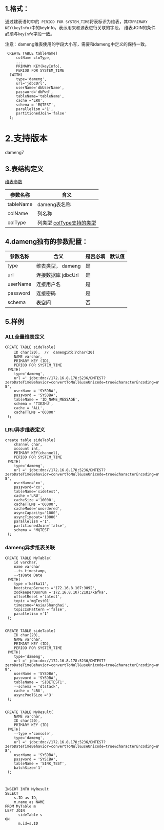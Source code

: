 
## 1.格式：

  通过建表语句中的` PERIOD FOR SYSTEM_TIME`将表标识为维表，其中`PRIMARY KEY(keyInfo)`中的keyInfo，表示用来和源表进行关联的字段，
  维表JOIN的条件必须与`keyInfo`字段一致。  
  
  注意：dameng维表使用的字段大小写，需要和dameng中定义的保持一致。
```
 CREATE TABLE tableName(
     colName cloType,
     ...
     PRIMARY KEY(keyInfo),
     PERIOD FOR SYSTEM_TIME
  )WITH(
     type='dameng',
     url='jdbcUrl',
     userName='dbUserName',
     password='dbPwd',
     tableName='tableName',
     cache ='LRU',
     schema = 'MQTEST',
     parallelism ='1',
     partitionedJoin='false'
  );
```

# 2.支持版本
 dameng7
 
## 3.表结构定义
   [维表参数](sideParams.md)
    
   |参数名称|含义|
   |----|---|
   | tableName| dameng表名称|
   | colName | 列名称|
   | colType | 列类型 [colType支持的类型](../colType.md)|
   
## 4.dameng独有的参数配置：
   
   |参数名称|含义|是否必填|默认值|
   |----|---|---|----|
   | type | 维表类型， dameng |是||
   | url | 连接数据库 jdbcUrl |是||
   | userName | 连接用户名 |是||
   | password | 连接密码|是||
   | schema| 表空间|否||

## 5.样例

###  ALL全量维表定义
```
CREATE TABLE sideTable(
    ID char(20),  //  dameng定义了char(20)
    NAME varchar,
    PRIMARY KEY (ID),
    PERIOD FOR SYSTEM_TIME 
 )WITH(
    type='dameng',
    url =' jdbc:dm://172.16.8.178:5236/DMTEST?zeroDateTimeBehavior=convertToNull&useUnicode=true&characterEncoding=utf-8',
    userName = 'SYSDBA', 
    password = 'SYSDBA', 
    tableName = 'ID_NAME_MESSAGE',
    schema = 'TIEZHU',
    cache = 'ALL',
    cacheTTLMs ='60000'
 );
```

### LRU异步维表定义

```
create table sideTable(
    channel char,
    xccount int,
    PRIMARY KEY(channel),
    PERIOD FOR SYSTEM_TIME
 )WITH(
    type='dameng',
    url =' jdbc:dm://172.16.8.178:5236/DMTEST?zeroDateTimeBehavior=convertToNull&useUnicode=true&characterEncoding=utf-8',
    userName='xx',
    password='xx',
    tableName='sidetest',
    cache ='LRU',
    cacheSize ='10000',
    cacheTTLMs ='60000',
    cacheMode='unordered',
    asyncCapacity='1000',
    asyncTimeout='10000'
    parallelism ='1',
    partitionedJoin='false',
    schema = 'MQTEST'
 );

```

### dameng异步维表关联

```
CREATE TABLE MyTable(
    id varchar,
    name varchar
    --ts timestamp,
    --tsDate Date
 )WITH(
    type ='kafka11',
    bootstrapServers ='172.16.8.107:9092',
    zookeeperQuorum ='172.16.8.107:2181/kafka',
    offsetReset ='latest',
    topic ='mqTest01',
    timezone='Asia/Shanghai',
    topicIsPattern ='false',
    parallelism ='1'
 );


CREATE TABLE sideTable(
    ID char(20),
    NAME varchar,
    PRIMARY KEY (ID),
    PERIOD FOR SYSTEM_TIME 
 )WITH(
    type='dameng',
    url =' jdbc:dm://172.16.8.178:5236/DMTEST?zeroDateTimeBehavior=convertToNull&useUnicode=true&characterEncoding=utf-8',
    userName = 'SYSDBA', 
    password = 'SYSDBA', 
    tableName = 'SIDETEST1',
    --schema = 'dtstack',
    cache = 'LRU',
    asyncPoolSize ='3'
 );


CREATE TABLE MyResult(
    NAME varchar,
    ID char(20),
    PRIMARY KEY (ID)
 )WITH(
    --type ='console',
    type='dameng',
    url =' jdbc:dm://172.16.8.178:5236/DMTEST?zeroDateTimeBehavior=convertToNull&useUnicode=true&characterEncoding=utf-8',
    userName = 'SYSDBA', 
    password = 'SYSCBA', 
    tableName = 'SINK_TEST',
    batchSize='1'
 );



INSERT INTO MyResult
SELECT  
    s.ID as ID,
    m.name as NAME
FROM MyTable m
LEFT JOIN
      sideTable s
ON
      m.id=s.ID
```


